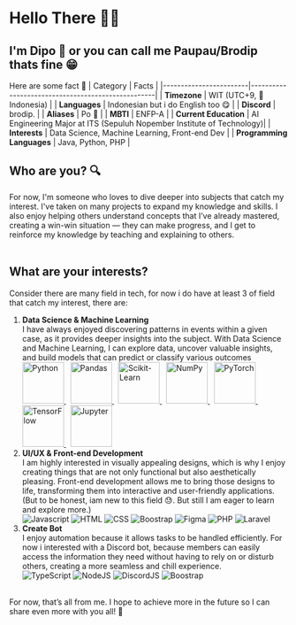 # Hello There 🙋‍♂️

## I'm Dipo 🧐 or you can call me Paupau/Brodip thats fine 😁

Here are some fact 💫
| Category               | Facts                                             |
|------------------------|---------------------------------------------------|
| **Timezone**           | WIT (UTC+9, 📍 Indonesia)                         |
| **Languages**          | Indonesian but i do English too 😋                |
| **Discord**            | brodip.                                             |
| **Aliases**            | Po 🤚                                              |
| **MBTI**               | ENFP-A                                             |
| **Current Education**  | AI Engineering Major at ITS (Sepuluh Nopember Institute of Technology)|
| **Interests**          | Data Science, Machine Learning, Front-end Dev |
| **Programming Languages** | Java, Python, PHP                    |

## Who are you? 🔍
For now, I'm someone who loves to dive deeper into subjects that catch my interest. I've taken on many projects to expand my knowledge and skills. 
I also enjoy helping others understand concepts that I’ve already mastered, creating a win-win situation — they can make progress, and I get to reinforce my knowledge by teaching and explaining to others.
<br> <br>
## What are your interests?
Consider there are many field in tech, for now i do have at least 3 of field that catch my interest, there are:
<ol>
  <li> <b>Data Science & Machine Learning</b> </li> 
I have always enjoyed discovering patterns in events within a given case, as it provides deeper insights into the subject. With Data Science and Machine Learning, I can explore data, uncover valuable insights, and build models that can predict or classify various outcomes <br>
<a href="https://en.wikipedia.org/wiki/Python_(programming_language)">
    <img src="https://github.com/imdipo/gambar/blob/main/1/Python.png" alt="Python" width="75" height="75">
</a> &nbsp;
<a href="https://en.wikipedia.org/wiki/Pandas_(software)">
    <img src="https://github.com/imdipo/gambar/blob/main/1/Pandas.png" alt="Pandas" width="75" height="75">
</a> &nbsp;
<a href="https://en.wikipedia.org/wiki/Scikit-learn">
    <img src="https://github.com/imdipo/gambar/blob/main/1/scikit-learn.png" alt="Scikit-Learn" width="75" height="75">
</a> &nbsp;
<a href="https://en.wikipedia.org/wiki/NumPy">
    <img src="https://github.com/imdipo/gambar/blob/main/1/NumPy.png" alt="NumPy" width="75" height="75">
</a> &nbsp;
<a href="https://en.wikipedia.org/wiki/PyTorch">
    <img src="https://github.com/imdipo/gambar/blob/main/1/PyTorch.png" alt="PyTorch" width="75" height="75">
</a> &nbsp;
<a href="https://en.wikipedia.org/wiki/TensorFlow">
    <img src="https://github.com/imdipo/gambar/blob/main/1/TensorFlow.png" alt="TensorFlow" width="75" height="75">
</a> &nbsp;
<a href="https://en.wikipedia.org/wiki/Project_Jupyter">
    <img src="https://github.com/imdipo/gambar/blob/main/1/Jupyter.png" alt="Jupyter" width="75" height="75">
</a>
<br>
 <li><b>UI/UX & Front-end Development</b></li>
I am highly interested in visually appealing designs, which is why I enjoy creating things that are not only functional but also aesthetically pleasing. Front-end development allows me to bring those designs to life, transforming them into interactive and user-friendly applications. (But to be honest, iam new to this field 😓. But still I am eager to learn and explore more.) <br>

<img src="https://github.com/imdipo/gambar/blob/main/2/JavaScript-Logo.png" alt="Javascript">
<img src="https://github.com/imdipo/gambar/blob/main/2/HTML5.png" alt="HTML">
<img src="https://github.com/imdipo/gambar/blob/main/2/CSS3.png" alt="CSS">
<img src="https://github.com/imdipo/gambar/blob/main/2/Bootstrap.png" alt="Boostrap">
<img src="https://github.com/imdipo/gambar/blob/main/2/Figma.png" alt="Figma">
<img src="https://github.com/imdipo/gambar/blob/main/2/PHP.png" alt="PHP">
<img src="https://github.com/imdipo/gambar/blob/main/2/Laravel.png" alt="Laravel">
<br>
<li><b>Create Bot</b></li>
I enjoy automation because it allows tasks to be handled efficiently. For now i interested with a Discord bot, because members can easily access the information they need without having to rely on or disturb others, creating a more seamless and chill experience. <br>
<img src="https://github.com/imdipo/gambar/blob/main/3/TypeScript.png" alt="TypeScript">
<img src="https://github.com/imdipo/gambar/blob/main/3/Node.js.png" alt="NodeJS">
<img src="https://github.com/imdipo/gambar/blob/main/3/Discord.js.png" alt="DiscordJS">
<img src="https://github.com/imdipo/gambar/blob/main/3/MongoDB.png" alt="Boostrap">
  
</ol>
<br>
For now, that’s all from me. I hope to achieve more in the future so I can share even more with you all! 👋


